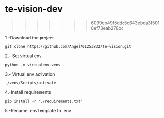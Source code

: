 # te-vision-dev

> > > > > > > 6099cb49f5dde5c643ebda3f5018ef73eab278bc

1.-Download the project

```
git clone https://github.com/AngelA01253832/te-vision.git
```

2.- Set virtual env

```
python -m virtualenv venv
```

3.- Virtual env activation

```
./venv/Scripts/activate
```

4.-Install requirements

```
pip install -r "./requirements.txt"
```

5.-Rename .envTemplate to .env
